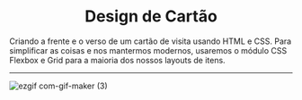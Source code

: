 <h1 align="center">Design de Cartão</h1>

</p>

Criando a frente e o verso de um cartão de visita usando HTML e CSS. Para simplificar as coisas e nos mantermos modernos, usaremos o módulo CSS Flexbox e Grid para a maioria dos nossos layouts de itens.

---

![ezgif com-gif-maker (3)](https://user-images.githubusercontent.com/100383972/163592217-9fb78baf-97c3-4c45-afb5-84b82295dc96.gif)
